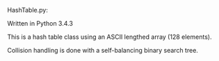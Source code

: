 HashTable.py:

Written in Python 3.4.3

This is a hash table class using an ASCII lengthed array (128 elements).

Collision handling is done with a self-balancing binary search tree.

